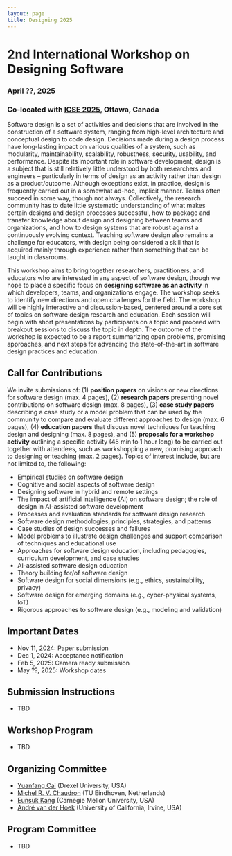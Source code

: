 ```yaml
---
layout: page
title: Designing 2025
---
```


# 2nd International Workshop on Designing Software
### April ??, 2025
### Co-located with [ICSE 2025](https://conf.researchr.org/home/icse-2025), Ottawa, Canada

Software design is a set of activities and decisions that are involved in the construction of a software system, ranging from high-level architecture and conceptual design to code design. Decisions made during a design process have long-lasting impact on various qualities of a system, such as modularity, maintainability, scalability, robustness, security, usability, and performance. Despite its important role in software development, design is a subject that is still relatively little understood by both researchers and engineers – particularly in terms of design as an activity rather than design as a product/outcome. Although exceptions exist, in practice, design is frequently carried out in a somewhat ad-hoc, implicit manner. Teams often succeed in some way, though not always. Collectively, the research community has to date little systematic understanding of what makes certain designs and design processes successful, how to package and transfer knowledge about design and designing between teams and organizations, and how to design systems that are robust against a continuously evolving context. Teaching software design also remains a challenge for educators, with design being considered a skill that is acquired mainly through experience rather than something that can be taught in classrooms. 

This workshop aims to bring together researchers, practitioners, and educators who are interested in any aspect of software design, though we hope to place a specific focus on **designing software as an activity** in which developers, teams, and organizations engage. The workshop seeks to identify new directions and open challenges for the field. The workshop will be highly interactive and discussion-based, centered around a core set of topics on software design research and education. Each session will begin with short presentations by participants on a topic and proceed with breakout sessions to discuss the topic in depth. The outcome of the workshop is expected to be a report summarizing open problems, promising approaches, and next steps for advancing the state-of-the-art in software design practices and education.

## Call for Contributions

We invite submissions of: (1) **position papers** on visions or new directions for software design (max. 4 pages), (2) **research papers** presenting novel contributions on software design (max. 8 pages), (3) **case study papers** describing a case study or a model problem that can be used by the community to compare and evaluate different approaches to design (max. 6 pages), (4) **education papers** that discuss novel techniques for teaching design and designing (max. 8 pages), and (5) **proposals for a workshop activity** outlining a specific activity (45 min to 1 hour long) to be carried out together with attendees, such as workshopping a new, promising approach to designing or teaching (max. 2 pages). Topics of interest include, but are not limited to, the following:
- Empirical studies on software design
- Cognitive and social aspects of software design
- Designing software in hybrid and remote settings
- The impact of artificial intelligence (AI) on software design; the role of design in AI-assisted software development
- Processes and evaluation standards for software design research
- Software design methodologies, principles, strategies, and patterns
- Case studies of design successes and failures
- Model problems to illustrate design challenges and support comparison of techniques and educational use
- Approaches for software design education, including pedagogies, curriculum development, and case studies
- AI-assisted software design education
- Theory building for/of software design
- Software design for social dimensions (e.g., ethics, sustainability, privacy)
- Software design for emerging domains (e.g., cyber-physical systems, IoT)
- Rigorous approaches to software design (e.g., modeling and validation)

## Important Dates

- Nov 11, 2024: Paper submission
- Dec 1, 2024: Acceptance notification
- Feb 5, 2025: Camera ready submission
- May ??, 2025: Workshop dates

## Submission Instructions

- TBD

## Workshop Program

- TBD

## Organizing Committee

- [Yuanfang Cai](https://www.cs.drexel.edu/~yfcai/) (Drexel University, USA)
- [Michel R. V. Chaudron](https://research.tue.nl/en/persons/michel-rv-chaudron) (TU Eindhoven, Netherlands)
- [Eunsuk Kang](https://eskang.github.io/) (Carnegie Mellon University, USA)
- [André van der Hoek](https://www.ics.uci.edu/~andre/) (University of California, Irvine, USA)

## Program Committee

- TBD

